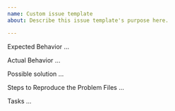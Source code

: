 ```yaml
---
name: Custom issue template
about: Describe this issue template's purpose here.

---
```


Expected Behavior
...

Actual Behavior
...

Possible solution
...

Steps to Reproduce the Problem
Files
...

Tasks
...
